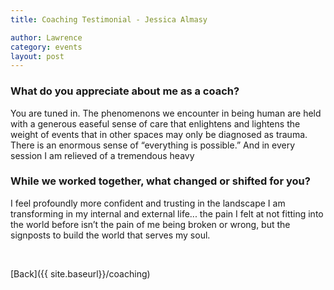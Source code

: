 ```yaml
---
title: Coaching Testimonial - Jessica Almasy

author: Lawrence
category: events
layout: post
---
```



### What do you appreciate about me as a coach?

You are tuned in. The phenomenons we encounter in being human are held with a generous easeful sense of care that enlightens and lightens the weight of events that in other spaces may only be diagnosed as trauma. There is an enormous sense of “everything is possible.” And in every session I am relieved of a tremendous heavy

### While we worked together, what changed or shifted for you?

I feel profoundly more confident and trusting in the landscape I am transforming in my internal and external life... the pain I felt at not fitting into the world before isn’t the pain of me being broken or wrong, but the signposts to build the world that serves my soul.





<br>

[Back]({{ site.baseurl}}/coaching)


